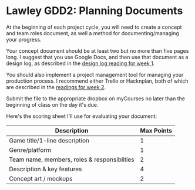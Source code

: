 # Lawley GDD2: Planning Documents

At the beginning of each project cycle, you will need to create a concept and team roles document, as well a method for documenting/managing your progress.

Your concept document should be at least two but no more than five pages long. I suggest that you use Google Docs, and then use that document as a design log, as described in the [design log reading for week 1](../readings.md#thursday-126).

You should also implement a project management tool for managing your production process. I recommend either Trello or Hacknplan, both of which are described in the [readings for week 2](../readings.md#thursday-22). 

Submit the file to the appropriate dropbox on myCourses no later than the beginning of class on the day it's due. 

Here's the scoring sheet I'll use for evaluating your document:

| Description | Max Points | 
| --- | --- |
| Game title/1-line description | 1
| Genre/platform | 1
| Team name, members, roles & responsiblities | 2
| Description & key features  | 4
| Concept art / mockups | 2



